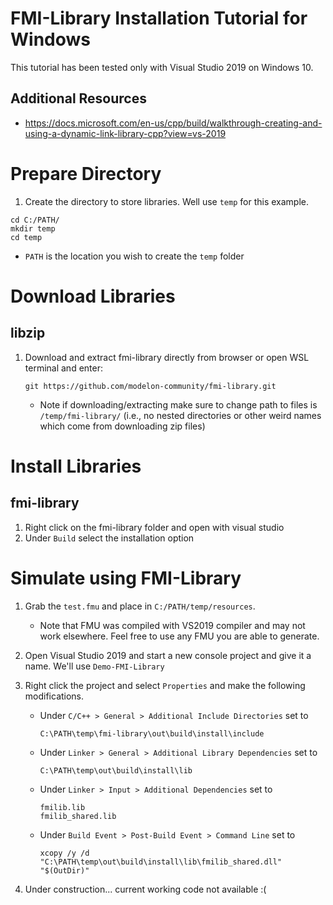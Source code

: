 # FMI-Library Installation Tutorial for Windows

This tutorial has been tested only with Visual Studio 2019 on Windows 10.

## Additional Resources
- https://docs.microsoft.com/en-us/cpp/build/walkthrough-creating-and-using-a-dynamic-link-library-cpp?view=vs-2019

# Prepare Directory
1. Create the directory to store libraries. Well use `temp` for this example.
```
cd C:/PATH/
mkdir temp
cd temp
```
- `PATH` is the location you wish to create the `temp` folder

# Download Libraries

## libzip
1. Download and extract fmi-library directly from browser or open WSL terminal and enter:
    ```
    git https://github.com/modelon-community/fmi-library.git
    ```
    - Note if downloading/extracting make sure to change path to files is `/temp/fmi-library/` (i.e., no nested directories or other weird names which come from downloading zip files)
  
# Install Libraries

## fmi-library
1. Right click on the fmi-library folder and open with visual studio
2. Under `Build` select the installation option

# Simulate using FMI-Library

1. Grab the `test.fmu` and place in `C:/PATH/temp/resources`.
   - Note that FMU was compiled with VS2019 compiler and may not work elsewhere. Feel free to use any FMU you are able to generate.
2. Open Visual Studio 2019 and start a new console project and give it a name. We'll use `Demo-FMI-Library`
3. Right click the project and select `Properties` and make the following modifications.
   - Under `C/C++ > General > Additional Include Directories` set to 
        ```
        C:\PATH\temp\fmi-library\out\build\install\include
        ```
   - Under `Linker > General > Additional Library Dependencies` set to 
        ```
        C:\PATH\temp\out\build\install\lib
        ```
   - Under `Linker > Input > Additional Dependencies` set to 
        ```
        fmilib.lib
		fmilib_shared.lib
        ```
   - Under `Build Event > Post-Build Event > Command Line` set to 
        ```
        xcopy /y /d "C:\PATH\temp\out\build\install\lib\fmilib_shared.dll" "$(OutDir)"
        ```

4. Under construction... current working code not available :(

